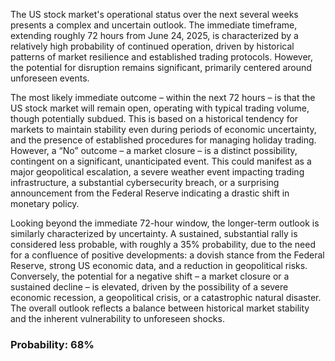 The US stock market's operational status over the next several weeks presents a complex and uncertain outlook. The immediate timeframe, extending roughly 72 hours from June 24, 2025, is characterized by a relatively high probability of continued operation, driven by historical patterns of market resilience and established trading protocols. However, the potential for disruption remains significant, primarily centered around unforeseen events.

The most likely immediate outcome – within the next 72 hours – is that the US stock market will remain open, operating with typical trading volume, though potentially subdued. This is based on a historical tendency for markets to maintain stability even during periods of economic uncertainty, and the presence of established procedures for managing holiday trading. However, a “No” outcome – a market closure – is a distinct possibility, contingent on a significant, unanticipated event. This could manifest as a major geopolitical escalation, a severe weather event impacting trading infrastructure, a substantial cybersecurity breach, or a surprising announcement from the Federal Reserve indicating a drastic shift in monetary policy. 

Looking beyond the immediate 72-hour window, the longer-term outlook is similarly characterized by uncertainty. A sustained, substantial rally is considered less probable, with roughly a 35% probability, due to the need for a confluence of positive developments: a dovish stance from the Federal Reserve, strong US economic data, and a reduction in geopolitical risks. Conversely, the potential for a negative shift – a market closure or a sustained decline – is elevated, driven by the possibility of a severe economic recession, a geopolitical crisis, or a catastrophic natural disaster. The overall outlook reflects a balance between historical market stability and the inherent vulnerability to unforeseen shocks.

### Probability: 68%